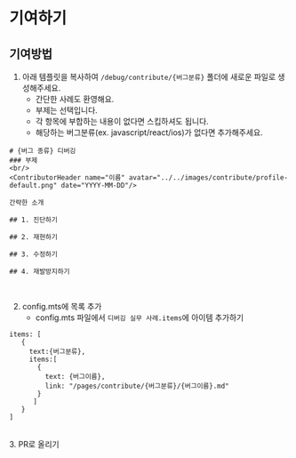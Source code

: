 # 기여하기

## 기여방법

1. 아래 템플릿을 복사하여 `/debug/contribute/{버그분류}` 폴더에 새로운 파일로 생성해주세요.
   - 간단한 사례도 환영해요.
   - 부제는 선택입니다.
   - 각 항목에 부합하는 내용이 없다면 스킵하셔도 됩니다.
   - 해당하는 버그분류(ex. javascript/react/ios)가 없다면 추가해주세요.

```
# {버그 종류} 디버깅
### 부제
<br/>
<ContributorHeader name="이름" avatar="../../images/contribute/profile-default.png" date="YYYY-MM-DD"/>

간략한 소개

## 1. 진단하기

## 2. 재현하기

## 3. 수정하기

## 4. 재발방지하기
```

<br/>

2. config.mts에 목록 추가
   - config.mts 파일에서 `디버깅 실무 사례.items`에 아이템 추가하기

```
items: [
   {
     text:{버그분류},
     items:[
       {
         text: {버그이름},
         link: "/pages/contribute/{버그분류}/{버그이름}.md"
       }
      ]
   }
]
```

<br/>
3. PR로 올리기
